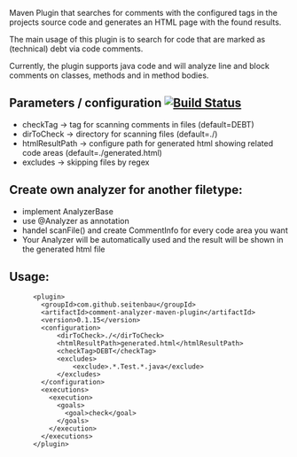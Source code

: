 Maven Plugin that searches for comments with the configured tags in the
projects source code and generates an HTML page with the found results.

The main usage of this plugin is to search for code that are marked as (technical) debt via code comments.

Currently, the plugin supports java code and will analyze line and block comments
on classes, methods and in method bodies.

## Parameters / configuration [![Build Status](https://travis-ci.org/Seitenbau/comment-analyzer-maven-plugin.svg?branch=master)](https://travis-ci.org/Seitenbau/comment-analyzer-maven-plugin)

* checkTag -> tag for scanning comments in files (default=DEBT)
* dirToCheck -> directory for scanning files (default=./)
* htmlResultPath -> configure path for generated html showing related code areas (default=./generated.html)
* excludes -> skipping files by regex


## Create own analyzer for another filetype:

* implement AnalyzerBase
* use @Analyzer as annotation
* handel scanFile() and create CommentInfo for every code area you want
* Your Analyzer will be automatically used and the result will be shown in the generated html file



## Usage:
```
      <plugin>
        <groupId>com.github.seitenbau</groupId>
        <artifactId>comment-analyzer-maven-plugin</artifactId>
        <version>0.1.15</version>
        <configuration>
            <dirToCheck>./</dirToCheck>
            <htmlResultPath>generated.html</htmlResultPath>
            <checkTag>DEBT</checkTag>
            <excludes>
                <exclude>.*.Test.*.java</exclude>
            </excludes>
        </configuration>
        <executions>
          <execution>
            <goals>
              <goal>check</goal>
            </goals>
          </execution>
        </executions>
      </plugin>
```
